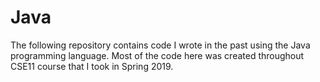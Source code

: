 # Java
The following repository contains code I wrote in the past using the Java programming language.
Most of the code here was created throughout CSE11 course that I took in Spring 2019.
